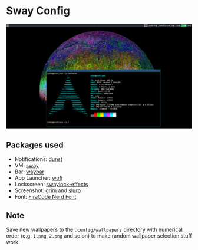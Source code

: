# Sway Config

![screenshot of sway](Screenshots/1.png)

## Packages used

- Notifications: [dunst](https://github.com/dunst-project/dunst)
- VM: [sway](https://github.com/swaywm/sway)
- Bar: [waybar](https://github.com/Alexays/Waybar)
- App Launcher: [wofi](https://hg.sr.ht/~scoopta/wofi)
- Lockscreen: [swaylock-effects](https://github.com/mortie/swaylock-effects)
- Screenshot: [grim](https://sr.ht/~emersion/grim/) and [slurp](https://github.com/emersion/slurp)
- Font: [FiraCode Nerd Font](https://github.com/ryanoasis/nerd-fonts/releases/download/v3.1.1/FiraCode.zip)

## Note

Save new wallpapers to the `.config/wallpapers` directory with numerical order (e.g. `1.png`, `2.png` and so on) to make random wallpaper selection stuff work.
